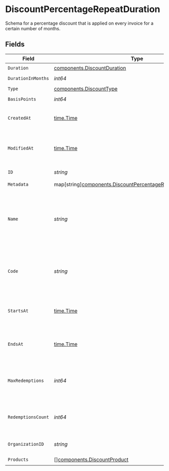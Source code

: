 # DiscountPercentageRepeatDuration

Schema for a percentage discount that is applied on every invoice
for a certain number of months.


## Fields

| Field                                                                                                                                 | Type                                                                                                                                  | Required                                                                                                                              | Description                                                                                                                           |
| ------------------------------------------------------------------------------------------------------------------------------------- | ------------------------------------------------------------------------------------------------------------------------------------- | ------------------------------------------------------------------------------------------------------------------------------------- | ------------------------------------------------------------------------------------------------------------------------------------- |
| `Duration`                                                                                                                            | [components.DiscountDuration](../../models/components/discountduration.md)                                                            | :heavy_check_mark:                                                                                                                    | N/A                                                                                                                                   |
| `DurationInMonths`                                                                                                                    | *int64*                                                                                                                               | :heavy_check_mark:                                                                                                                    | N/A                                                                                                                                   |
| `Type`                                                                                                                                | [components.DiscountType](../../models/components/discounttype.md)                                                                    | :heavy_check_mark:                                                                                                                    | N/A                                                                                                                                   |
| `BasisPoints`                                                                                                                         | *int64*                                                                                                                               | :heavy_check_mark:                                                                                                                    | N/A                                                                                                                                   |
| `CreatedAt`                                                                                                                           | [time.Time](https://pkg.go.dev/time#Time)                                                                                             | :heavy_check_mark:                                                                                                                    | Creation timestamp of the object.                                                                                                     |
| `ModifiedAt`                                                                                                                          | [time.Time](https://pkg.go.dev/time#Time)                                                                                             | :heavy_check_mark:                                                                                                                    | Last modification timestamp of the object.                                                                                            |
| `ID`                                                                                                                                  | *string*                                                                                                                              | :heavy_check_mark:                                                                                                                    | The ID of the object.                                                                                                                 |
| `Metadata`                                                                                                                            | map[string][components.DiscountPercentageRepeatDurationMetadata](../../models/components/discountpercentagerepeatdurationmetadata.md) | :heavy_check_mark:                                                                                                                    | N/A                                                                                                                                   |
| `Name`                                                                                                                                | *string*                                                                                                                              | :heavy_check_mark:                                                                                                                    | Name of the discount. Will be displayed to the customer when the discount is applied.                                                 |
| `Code`                                                                                                                                | *string*                                                                                                                              | :heavy_check_mark:                                                                                                                    | Code customers can use to apply the discount during checkout.                                                                         |
| `StartsAt`                                                                                                                            | [time.Time](https://pkg.go.dev/time#Time)                                                                                             | :heavy_check_mark:                                                                                                                    | Timestamp after which the discount is redeemable.                                                                                     |
| `EndsAt`                                                                                                                              | [time.Time](https://pkg.go.dev/time#Time)                                                                                             | :heavy_check_mark:                                                                                                                    | Timestamp after which the discount is no longer redeemable.                                                                           |
| `MaxRedemptions`                                                                                                                      | *int64*                                                                                                                               | :heavy_check_mark:                                                                                                                    | Maximum number of times the discount can be redeemed.                                                                                 |
| `RedemptionsCount`                                                                                                                    | *int64*                                                                                                                               | :heavy_check_mark:                                                                                                                    | Number of times the discount has been redeemed.                                                                                       |
| `OrganizationID`                                                                                                                      | *string*                                                                                                                              | :heavy_check_mark:                                                                                                                    | The organization ID.                                                                                                                  |
| `Products`                                                                                                                            | [][components.DiscountProduct](../../models/components/discountproduct.md)                                                            | :heavy_check_mark:                                                                                                                    | N/A                                                                                                                                   |